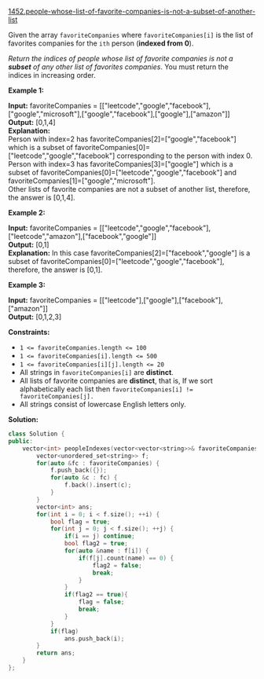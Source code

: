 [1452.people-whose-list-of-favorite-companies-is-not-a-subset-of-another-list](https://leetcode.com/problems/people-whose-list-of-favorite-companies-is-not-a-subset-of-another-list/)  

Given the array `favoriteCompanies` where `favoriteCompanies[i]` is the list of favorites companies for the `ith` person (**indexed from 0**).

_Return the indices of people whose list of favorite companies is not a **subset** of any other list of favorites companies_. You must return the indices in increasing order.

**Example 1:**

  
**Input:** favoriteCompanies = \[\["leetcode","google","facebook"\],\["google","microsoft"\],\["google","facebook"\],\["google"\],\["amazon"\]\]  
**Output:** \[0,1,4\]   
**Explanation:**   
Person with index=2 has favoriteCompanies\[2\]=\["google","facebook"\] which is a subset of favoriteCompanies\[0\]=\["leetcode","google","facebook"\] corresponding to the person with index 0.   
Person with index=3 has favoriteCompanies\[3\]=\["google"\] which is a subset of favoriteCompanies\[0\]=\["leetcode","google","facebook"\] and favoriteCompanies\[1\]=\["google","microsoft"\].   
Other lists of favorite companies are not a subset of another list, therefore, the answer is \[0,1,4\].  

**Example 2:**

  
**Input:** favoriteCompanies = \[\["leetcode","google","facebook"\],\["leetcode","amazon"\],\["facebook","google"\]\]  
**Output:** \[0,1\]   
**Explanation:** In this case favoriteCompanies\[2\]=\["facebook","google"\] is a subset of favoriteCompanies\[0\]=\["leetcode","google","facebook"\], therefore, the answer is \[0,1\].  

**Example 3:**

  
**Input:** favoriteCompanies = \[\["leetcode"\],\["google"\],\["facebook"\],\["amazon"\]\]  
**Output:** \[0,1,2,3\]  

**Constraints:**

*   `1 <= favoriteCompanies.length <= 100`
*   `1 <= favoriteCompanies[i].length <= 500`
*   `1 <= favoriteCompanies[i][j].length <= 20`
*   All strings in `favoriteCompanies[i]` are **distinct**.
*   All lists of favorite companies are **distinct**, that is, If we sort alphabetically each list then `favoriteCompanies[i] != favoriteCompanies[j].`
*   All strings consist of lowercase English letters only.  



**Solution:**  

```cpp
class Solution {
public:
    vector<int> peopleIndexes(vector<vector<string>>& favoriteCompanies) {
        vector<unordered_set<string>> f;
        for(auto &fc : favoriteCompanies) {
            f.push_back({});
            for(auto &c : fc) {
                f.back().insert(c);
            }
        }
        vector<int> ans;
        for(int i = 0; i < f.size(); ++i) {
            bool flag = true;
            for(int j = 0; j < f.size(); ++j) {
                if(i == j) continue;
                bool flag2 = true;
                for(auto &name : f[i]) {
                    if(f[j].count(name) == 0) {
                        flag2 = false;
                        break;
                    }
                }
                if(flag2 == true){
                    flag = false;
                    break;
                }
            }
            if(flag)
                ans.push_back(i);
        }
        return ans;
    }
};
```
      